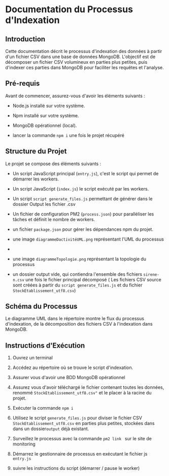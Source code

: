 
  

# Documentation du Processus d'Indexation

  

## Introduction

Cette documentation décrit le processus d'indexation des données à partir d'un fichier CSV dans une base de données MongoDB. L'objectif est de décomposer un fichier CSV volumineux en parties plus petites, puis d'indexer ces parties dans MongoDB pour faciliter les requêtes et l'analyse.

  

## Pré-requis

Avant de commencer, assurez-vous d'avoir les éléments suivants :

- Node.js installé sur votre système.

- Npm installé sur votre système.

- MongoDB opérationnel (local).

- lancer la commande `npm i` une fois le projet récupéré

  

## Structure du Projet

Le projet se compose des éléments suivants :


- Un script JavaScript principal (`entry.js`), c'est le script qui permet de démarrer les workers.

- Un script JavaScript (`index.js`) le script exécuté par les workers.

- Un script `script generate_files.js` permettant de générer dans le dossier Output les fichier .csv

- Un fichier de configuration PM2 (`process.json`) pour paralléliser les tâches et définit le nombre de workers.

- un fichier `package.json` pour gérer les dépendances npm du projet.

- une image `diagrammeDactivitéUML.png` représentant l'UML du processus
- 
- une image `diagrammeTopologie.png` représentant la topologie du processus

- un dossier output vide, qui contiendra l'ensemble des fichiers `sirene-n.csv` une fois le fichier principal décomposé ( Les fichiers CSV source sont créées à partir du `script generate_files.js` et du fichier `StockEtablissement_utf8.csv`)

## Schéma du Processus

Le diagramme UML dans le répertoire montre le flux du processus d'indexation, de la décomposition des fichiers CSV à l'indexation dans MongoDB.

  

## Instructions d'Exécution

1. Ouvrez un terminal

2. Accédez au répertoire où se trouve le script d'indexation.

3. Assurer vous d'avoir une BDD MongoDB opérationnel
4. Assurez vous d'avoir téléchargé le fichier contenant toutes les données, renommé `StockEtablissement_utf8.csv"` et le placer à la racine du projet.
5. Exécuter la commande `npm i`
6. Utilisez le script `generate_files.js` pour diviser le fichier CSV `StockEtablissement_utf8.csv` en parties plus petites, stockées dans dans un dossier`output` déjà existant.
7. Surveillez le processus avec la commande `pm2 link ` sur le site de monitoring

8. Démarrez le gestionnaire de processus en exécutant le fichier js `entry.js`
9. suivre les instructions du script (démarrer / pause le worker)